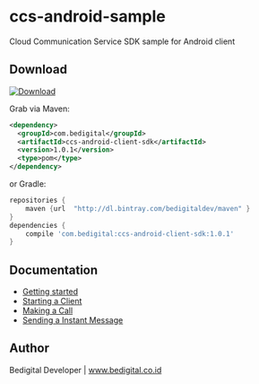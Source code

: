 # ccs-android-sample
Cloud Communication Service SDK sample for Android client

## Download
[ ![Download](https://api.bintray.com/packages/bedigitaldev/maven/ccs-android-client-sdk/images/download.svg)](https://bintray.com/bedigitaldev/maven/ccs-android-client-sdk/_latestVersion)

Grab via Maven:
```xml
<dependency>
  <groupId>com.bedigital</groupId>
  <artifactId>ccs-android-client-sdk</artifactId>
  <version>1.0.1</version>
  <type>pom</type>
</dependency>
```
or Gradle:
```groovy
repositories {
    maven {url  "http://dl.bintray.com/bedigitaldev/maven" }
}
dependencies {
    compile 'com.bedigital:ccs-android-client-sdk:1.0.1'
}
```

## Documentation
* [Getting started](https://github.com/bedigitaldev/ccs-android-sample/wiki/Getting-Started)
* [Starting a Client](https://github.com/bedigitaldev/ccs-android-sample/wiki/Starting-a-Client)
* [Making a Call](https://github.com/bedigitaldev/ccs-android-sample/wiki/Making-a-Call)
* [Sending a Instant Message](https://github.com/bedigitaldev/ccs-android-sample/wiki/Sending-a-Instant-Message)

## Author

Bedigital Developer | www.bedigital.co.id
